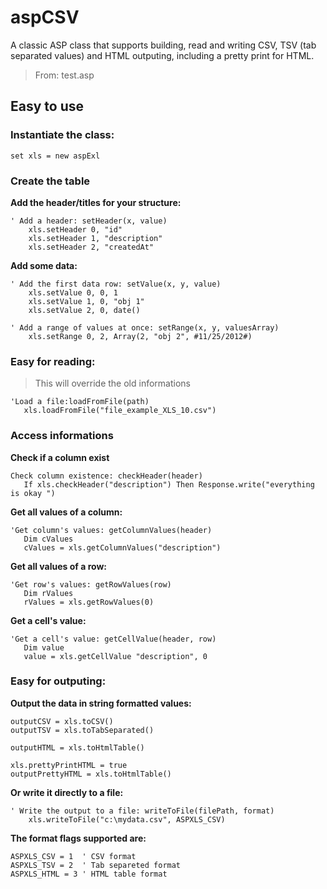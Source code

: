 # aspCSV

A classic ASP class that supports building, read and writing CSV, TSV (tab separated values)
and HTML outputing, including a pretty print for HTML.

> From: test.asp

## Easy to use

### Instantiate the class:

`set xls = new aspExl`

### Create the table

**Add the header/titles for your structure:**
	
```
' Add a header: setHeader(x, value)
    xls.setHeader 0, "id"
    xls.setHeader 1, "description"
    xls.setHeader 2, "createdAt"
```
    
**Add some data:**

```
' Add the first data row: setValue(x, y, value)
    xls.setValue 0, 0, 1
    xls.setValue 1, 0, "obj 1"
    xls.setValue 2, 0, date()
    
' Add a range of values at once: setRange(x, y, valuesArray)
    xls.setRange 0, 2, Array(2, "obj 2", #11/25/2012#)

```

### Easy for reading:

> This will override the old informations

```
'Load a file:loadFromFile(path)
   xls.loadFromFile("file_example_XLS_10.csv")
```

### Access informations 

**Check if a column exist**

```
Check column existence: checkHeader(header)
   If xls.checkHeader("description") Then Response.write("everything is okay ")
```

**Get all values of a column:**

```
'Get column's values: getColumnValues(header)
   Dim cValues
   cValues = xls.getColumnValues("description")
```

**Get all values of a row:**

```
'Get row's values: getRowValues(row)
   Dim rValues
   rValues = xls.getRowValues(0)

```

**Get a cell's value:**

```
'Get a cell's value: getCellValue(header, row)
   Dim value
   value = xls.getCellValue "description", 0
```
 
### Easy for outputing:
	
**Output the data in string formatted values:**
	
```
outputCSV = xls.toCSV()
outputTSV = xls.toTabSeparated()
    
outputHTML = xls.toHtmlTable()
    
xls.prettyPrintHTML = true
outputPrettyHTML = xls.toHtmlTable()
```

**Or write it directly to a file:**

```
' Write the output to a file: writeToFile(filePath, format)
	xls.writeToFile("c:\mydata.csv", ASPXLS_CSV)
```
	
**The format flags supported are:**
	
```
ASPXLS_CSV = 1	' CSV format
ASPXLS_TSV = 2	' Tab separeted format
ASPXLS_HTML = 3	' HTML table format
```

